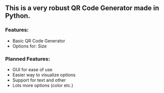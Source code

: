 <h2>This is a very robust QR Code Generator made in Python.</h2>
<h3>Features:</h3>
<ul>
    <li>Basic QR Code Generator</li>
    <li>Options for: Size</li>
</ul>
<h3>Planned Features:</h3>
<ul>
    <li>GUI for ease of use</li>
    <li>Easier way to visualize options</li>
    <li>Support for text and other</li>
    <li>Lots more options (color etc.)</li>
</ul>